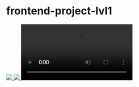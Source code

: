 # frontend-project-lvl1

<a href="https://codeclimate.com/github/codeclimate/codeclimate/maintainability">
  <img src="https://api.codeclimate.com/v1/badges/a99a88d28ad37a79dbf6/maintainability" />
</a>

<a href="https://github.com/olegkuzmenko/frontend-project-lvl1/workflows/actions">
  <img src="https://github.com/olegkuzmenko/frontend-project-lvl1/workflows/StartLint/badge.svg" />
</a>

<a href="https://asciinema.org/a/fIgOmr0FIaekZwrPxYuwG25uv">
  <video src="https://asciinema.org/a/fIgOmr0FIaekZwrPxYuwG25uv" alt="https://asciinema.org/a/fIgOmr0FIaekZwrPxYuwG25uv">
  </video>
</a>
